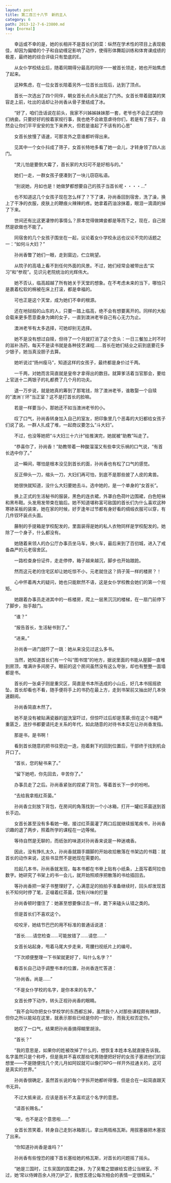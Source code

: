 ```yaml
---
layout: post
title: 第二百三十八节　新的主人
category: 6
path: 2013-12-7-6-23800.md
tag: [normal]
---
```


　　幸运或不幸的是，她的长相并不是首长们的菜：纵然在学术性的项目上表现极佳，却因为偏矮的个子和自幼缠足影响了动作，使得形体舞蹈训练和体育课成绩的极差，最终她的综合评级只有垫底的E。

　　从女仆学校结业后，随着同期得分最高的同伴一一被首长领走，她也开始焦虑了起来。

　　这种焦虑，在一位女首长陪着另外一位首长出现后，达到了顶点。

　　首长一次选出了四个同伴，朝女首长点点头就出了门外。女首长带着甜美的笑容走上前，吐出的话却让孙尚香从骨子里结成了冰。

　　“好了，咱们丑话说在前头，我家不兴姊姊妹妹那一套，老爷也不会正式把你们纳妾。只要好好的按着家规行事，我也绝不会故意虐待你们，若是有了孩子，自然会让你们平平安安的生下来养大，但若是谁起了不该有的心思”

　　女首长放慢了语速，可那言外之意谁都听得出来。

　　见其中一个女仆抖成了筛子，女首长特地多看了她一会儿，才转身领了四人出门。

　　“灵儿怕是要倒大霉了，首长家的大妇可不是好相与的。”

　　她们一走，一群女孩子便凑到了一块儿窃窃私语。

　　“别说她，月如也是！她做梦都想要自己的孩子当首长呢・・・・…”

　　也不知道这几个女孩子现在怎么样了？下了课，孙尚香回到宿舍，洗了澡，换上了干净的衣服，皮肤上的鞭痕火辣辣的疼。她拿着药油涂抹着，眼泪一滴滴的掉了下来。

　　世间还有比这更凄惨的事情么？原本觉得做婢妾都是等而下之，现在，自己居然是欲做也不能了。

　　同宿舍的几个女孩子围坐在一起，议论着女仆学校永远也议论不完的话题之一：“如何斗大妇？”

　　孙尚香瞥了她们一眼，走到窗边，伫立眺望。

　　从院子的高墙上看不到任何外面的风景。不过，她们经常会被带出去“实习”和“参观”。见识元老院统治的光辉伟大。

　　她不否认，临高超越了所有她关于天堂的想象。在不考虑未来的当下，哪怕只是裹着松软的棉被在床上打滚，都是幸福的。

　　可也正是这个天堂，成为她们不幸的根源。

　　还在地狱般的山东的人，只要一踏上临高，绝不会有想要离开的。同样的大船会载来更多愿意委身为婢的女子，一直到澳洲老爷自己有心无力为止。

　　澳洲老爷有太多选择，可她却别无选择。

　　她不是没有想过自赎，但待了一个月就打消了这个念头：一日三餐加上时不时的滋补汤药，每天不是读书就是各种技艺课程……首长在她们结业之前到底要花多少银子，她当真没胆子去算。

　　她听说过“扬州瘦马”，知道这样的女孩子，最终都是身价过千两。

　　一千两，对她而言简直就是皇帝才拿得出的数目。就算爹活着当官那会，要给上官送十二两银子的礼都费了几个月的功夫。

　　退一万步说，就是她真的筹到了那笔钱，除了澳洲老爷，谁敢娶一个自赎的”澳洲丫环”当正室？这不是打首长的脸嘛。

　　若是一样要当小，那她还不如当澳洲老爷的小。

　　叹了口气，孙尚香转身加入自己的室友，把印象里几个恶毒的大妇都给女孩子们说了说。一群人扎成了堆，一起商议要怎么“斗大妇”。

　　不过，也没等她把“斗大妇三十六计”给推演完，她就被“助教”叫走了。

　　“恭喜你了，孙尚香！”助教带着一种酸溜溜又有些幸灾乐祸的口气说，“有首长选中你了。”

　　这一瞬间，哪怕是根本没见到首长的面，孙尚香也有松了口气的感觉。

　　反正伸头一刀，缩头一刀，大妇们再可怕，到底不是那些披了人皮的禽兽。

　　她很快就知道，没什么大妇要她去斗。选中她的，是一个单身的“女首长”。

　　换上正式的生活秘书的服装，黑色的连衣裙，外罩白色荷叶边围裙，白色短袜和黑布鞋。头发用发带束在脑后。她不知道堪称富可敌国的首长们为什么喜欢这种寒碜呆板的装束，她在家的时候，好歹逢年过节都有身好看的绸缎衣服可以穿，有几件钗环装点头面。

　　藤制的手提箱是学校配发的，里面装得是她的私人衣物同样是学校配发的。她除了一个身子，什么都没有。

　　她随着来领人的办公厅办事员坐马车，换火车，最后来到了百仞城，进入了戒备森严的元老宿舍区。

　　一路检查身份证件，走走停停，箱子越来越沉，脚步也开始踉跄。

　　然而这元老的住宅区却让她吃惊不小，元老就住这？鸽子笼一样的楼房？！

　　心中怀着再大的疑问，她也只能默然不语，这是女仆学校教会她们的第一个规矩。

　　她跟着办事员走进其中的一栋楼房，爬上一层黑沉沉的楼梯，在一扇门前停下了脚步，抬手敲门。

　　“谁？”

　　“报告首长，生活秘书到了。”

　　“进来。”

　　孙尚香一进门就吓了一跳：她从来没见过这么多书。

　　当然，她知道首长们有一个叫“图书馆”的地方，据说里面的书能从屋脚一直堆到房顶，堆满许多间房子。眼前的这个房间虽然没有这么夸张，却也有整整一面墙都是书。

　　首长的一张桌子则是重灾区，简直是书本所迭成的小山丘，好几本书摇摇欲坠，首长却看也不看，随手便将手上的书扔在最上方，走到书架前又抽出好几本快速翻阅。

　　孙尚香简直木然了。

　　她不是没有被贴满瓷器的盥洗室吓过，但惊吓过后却是羡慕;但在这个书籍严重匮乏，连抄书都要请托走关系的年代，如此随意的对待书本实在让孙尚香发指。

　　那是书，是书啊！

　　看到首长随意的把书往旁边一迭，抱着剩下的回到位置后，干部终于找到机会开口了。

　　“首长，您的秘书来了。”

　　“留下她吧，你先回去，辛苦你了。”

　　办事员走了之后。孙尚香紧张的捏紧了背包，等着首长下一步的吩咐。

　　“去给我拿瓶红茶菌。”

　　孙尚香立刻放下背包，在房间的角落找到一个小冰箱，打开一罐红茶菌送到首长手边。

　　女首长甚至没有多看她一眼，接过红茶菌灌了两口后就继续振笔疾书，孙尚香识趣的退了两步，照着所学的课程在一边等候。

　　等待自然是无聊的，而纸张的味道对孙尚香来说是一种迷魂香。

　　因此，没有挣扎太久，孙尚香就蹑手蹑脚的开始收拾散落在书架边的书籍：就首长的动作来说，这些书显然不是她现在需要的。

　　捡起几本书，孙尚香就发现，每本书都在书脊上贴有小纸条，上面写着阿拉伯数字。她研究了书架上的书一会儿，就开始照顺序把散落的书给插回去。

　　等孙尚香把一架子书整理好了，心满意足的拍拍手准备继续时，回头却发现首长不知何时停了笔，正啜着红茶菌，饶有兴味的打量

　　孙尚香顿时僵住了：她甚至想要像过去一样，跪下来磕头认错之类的。

　　但是首长们不喜欢这个。

　　咬咬牙，她结节巴巴的用不标准的普通话说道：

　　“首长……请您检查……可能放错了……请您……”

　　女首长站起身，甩着马尾大步走来，弯腰扫视纸片上的编号。

　　“下次顺便整理一下书架就更好了，叫什么名字？”

　　看首长自己动手调整书本的位置，孙尚香连忙答道：

　　“孙尚香。尚是……”

　　“不是女仆学校的名字，是你本来的名字。”

　　女首长停下动作，转头正视孙尚香的眼睛。

　　“我不会叫你把女仆学校学的东西都忘掉，虽然我个人对那些课程颇有微辞，但你之所以能站在这里，就表示那些已经是你的一部分，而我无权否定你。”

　　她叹了一口气，结果把孙尚香搞得糊里胡涂。

　　“首长？”

　　“我的意思是，如果你的姓被改掉了什么的，想恢复本姓本名就直接告诉我。名字虽然只是个称呼，但是我并不喜欢那些宅男随便把好好的女孩子塞进他们的妄想里——不是随便找几个灵儿月如阿奴就可以像打RPG一样开外挂通关的，这可是真实的世界。”

　　孙尚香很确定，虽然首长说的每个字拆开她都听得懂，但是合在一起简直跟天书无异。

　　不过大抵来说，应该是首长不太喜欢这个名字的意思。

　　“请首长赐名。”

　　“唉，也不是这个意思啦……”

　　女首长苦笑着，转身自己走到冰箱那儿，拿出两瓶格瓦斯。用拔塞器把木塞拔了出来。

　　“你知道孙尚香是谁吗？”

　　孙尚香有些惶恐的接下首长塞给她的格瓦斯，对首长的问题摇了摇头。

　　“她是三国时，江东吴国的国君之妹，为了吴蜀之盟嫁给玄德公当继室。不过，她‘常以侍婢百余人持刀护卫’，我想玄德公每次相会的表情一定很精采。”
